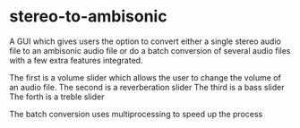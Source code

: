 # stereo-to-ambisonic
A GUI which gives users the option to convert either a single stereo audio file to an ambisonic audio file 
or do a batch conversion of several audio files with a few extra features integrated. 

The first is a volume slider which allows the user to change the volume of an audio file.
The second is a reverberation slider
The third is a bass slider
The forth is a treble slider

The batch conversion uses multiprocessing to speed up the process
